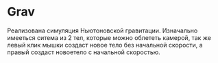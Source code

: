 # Grav
Реализована симуляция Ньютоновской гравитации. Изначально имееться ситема из 2 тел, которые можно облететь камерой, так же левый клик мышки создаст новое тело без начальной скорости, а правый создаст новоетело с начальной скоростью.
